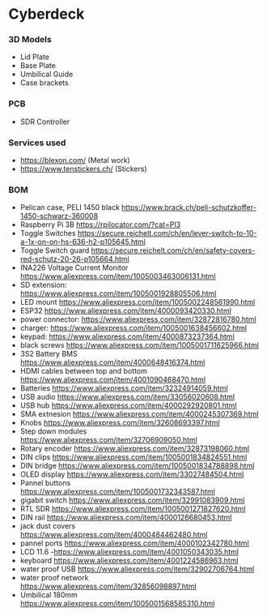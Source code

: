 # Cyberdeck

### 3D Models
 - Lid Plate
 - Base Plate
 - Umbilical Guide
 - Case brackets

### PCB
- SDR Controller

### Services used
 - https://blexon.com/ (Metal work)
 - https://www.tenstickers.ch/ (Stickers)

### BOM
 - Pelican case, PELI 1450 black https://www.brack.ch/peli-schutzkoffer-1450-schwarz-360008
 - Raspberry Pi 3B https://rpilocator.com/?cat=PI3
 - Toggle Switches https://secure.reichelt.com/ch/en/lever-switch-to-10-a-1x-on-on-hs-636-h2-p105645.html
 - Toggle Switch guard https://secure.reichelt.com/ch/en/safety-covers-red-schutz-20-26-p105664.html
 - INA226 Voltage Current Monitor https://www.aliexpress.com/item/1005003463006131.html
 - SD extension: https://www.aliexpress.com/item/1005001928805506.html
 - LED mount https://www.aliexpress.com/item/1005002248561990.html
 - ESP32 https://www.aliexpress.com/item/4000093420330.html
 - power connector: https://www.aliexpress.com/item/32872816780.html
 - charger: https://www.aliexpress.com/item/1005001638456602.html
 - keypad: https://www.aliexpress.com/item/4000873237364.html
 - black screws https://www.aliexpress.com/item/1005001711625966.html
 - 3S2 Battery BMS https://www.aliexpress.com/item/4000648416374.html
 - HDMI cables between top and bottom https://www.aliexpress.com/item/4001090468470.html
 - Batteries https://www.aliexpress.com/item/32324914059.html
 - USB audio https://www.aliexpress.com/item/33056020608.html
 - USB hub https://www.aliexpress.com/item/4000292920801.html
 - SMA extnesion https://www.aliexpress.com/item/4000245307369.html
 - Knobs https://www.aliexpress.com/item/32608693397.html
 - Step down modules https://www.aliexpress.com/item/32706909050.html
 - Rotary encoder https://www.aliexpress.com/item/32873198060.html
 - DIN clips https://www.aliexpress.com/item/1005001834824551.html
 - DIN bridge https://www.aliexpress.com/item/1005001834788898.html
 - OLED display https://www.aliexpress.com/item/33027484504.html
 - Pannel buttons https://www.aliexpress.com/item/1005001732343587.html
 - gigabit switch https://www.aliexpress.com/item/32991083909.html
 - RTL SDR https://www.aliexpress.com/item/1005001271827620.html
 - DIN rail https://www.aliexpress.com/item/4000126680453.html
 - jack dust covers https://www.aliexpress.com/item/4000484462480.html
 - pannel ports https://www.aliexpress.com/item/4000102342780.html
 - LCD 11.6 -https://www.aliexpress.com/item/4001050343035.html
 - keyboard https://www.aliexpress.com/item/4001224586963.html
 - water proof USB https://www.aliexpress.com/item/32902706764.html
 - water proof network https://www.aliexpress.com/item/32856098897.html
 - Umbilical 180mm https://www.aliexpress.com/item/1005001568585310.html



